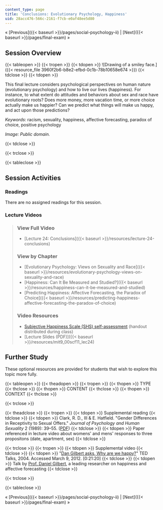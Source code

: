 ```yaml
---
content_type: page
title: 'Conclusions: Evolutionary Psychology, Happiness'
uid: 28acc476-566c-2161-f7cb-e0af48ee5d80
---
```


« [Previous]({{< baseurl >}}/pages/social-psychology-ii) | [Next]({{< baseurl >}}/pages/final-exam) »

Session Overview
----------------

{{< tableopen >}}
{{< tropen >}}
{{< tdopen >}}
![Drawing of a smiley face.]({{< resource_file 3960f2b6-b8e2-efbd-0c1b-78b10658e674 >}})
{{< tdclose >}}
{{< tdopen >}}


This final lecture considers psychological perspectives on human nature (evolutionary psychology) and how to live our lives (happiness). For instance, to what extent do attitudes and behaviors about sex and race have evolutionary roots? Does more money, more vacation time, or more choice actually make us happier? Can we predict what things will make us happy, and act upon those predictions?

_Keywords_: racism, sexuality, happiness, affective forecasting, paradox of choice, positive psychology

_Image: Public domain._


{{< tdclose >}}

{{< trclose >}}

{{< tableclose >}}

Session Activities
------------------

### Readings

There are no assigned readings for this session.

### Lecture Videos

> ### View Full Video
> 
> *   [Lecture 24: Conclusions]({{< baseurl >}}/resources/lecture-24-conclusions)
> 
> ### View by Chapter
> 
> *   [Evolutionary Psychology: Views on Sexuality and Race]({{< baseurl >}}/resources/evolutionary-psychology-views-on-sexuality-and-race)
> *   [Happiness: Can It Be Measured and Studied?]({{< baseurl >}}/resources/happiness-can-it-be-measured-and-studied)
> *   [Predicting Happiness: Affective Forecasting, the Paradox of Choice]({{< baseurl >}}/resources/predicting-happiness-affective-forecasting-the-paradox-of-choice)
> 
> ### Video Resources
> 
> *   [Subjective Happiness Scale (SHS) self-assessment](http://sonjalyubomirsky.com/subjective-happiness-scale-shs/) (handout distributed during class)
> *   [Lecture Slides (PDF)]({{< baseurl >}}/resources/mit9_00scf11_lec24)

Further Study
-------------

These optional resources are provided for students that wish to explore this topic more fully.

{{< tableopen >}}
{{< theadopen >}}
{{< tropen >}}
{{< thopen >}}
TYPE
{{< thclose >}}
{{< thopen >}}
CONTENT
{{< thclose >}}
{{< thopen >}}
CONTEXT
{{< thclose >}}

{{< trclose >}}

{{< theadclose >}}
{{< tropen >}}
{{< tdopen >}}
Supplemental reading
{{< tdclose >}}
{{< tdopen >}}
Clark, R. D., III & E. Hatfield. "Gender Differences in Receptivity to Sexual Offers." _Journal of Psychology and Human Sexuality_ 2 (1989): 39–55. ([PDF](http://www2.hawaii.edu/~elaineh/79.pdf))
{{< tdclose >}}
{{< tdopen >}}
Paper referenced in lecture video about womens' and mens' responses to three propositons (date, apartment, sex)
{{< tdclose >}}

{{< trclose >}}
{{< tropen >}}
{{< tdopen >}}
Supplemental video
{{< tdclose >}}
{{< tdopen >}}
"[Dan Gilbert asks, Why are we happy?](http://www.ted.com/talks/dan_gilbert_asks_why_are_we_happy.html)" TED Talks, 2004. Accessed March 9, 2012. \[0:21:20\]
{{< tdclose >}}
{{< tdopen >}}
Talk by [Prof. Daniel Gilbert](http://gilbert.socialpsychology.org/), a leading researcher on happiness and affective forecasting
{{< tdclose >}}

{{< trclose >}}

{{< tableclose >}}

« [Previous]({{< baseurl >}}/pages/social-psychology-ii) | [Next]({{< baseurl >}}/pages/final-exam) »